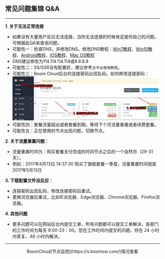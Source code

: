 ## 常见问题集锦 Q&A
---
**1.  关于无法正常连接**

* 如果没有大量用户反应无法连接，当你无法连接的时候肯定是你自己的问题。可根据此QA来查询问题。
* 可能性一：检查DNS，并修改DNS。修改DNS教程：[Win7教程](http://jingyan.baidu.com/article/f71d60375584591ab641d13c.html)、[Win10教程](http://jingyan.baidu.com/article/1612d50058aa86e20e1eee96.html)、[Android教程](http://jingyan.baidu.com/article/77b8dc7f9ffc1d6174eab6a6.html)、[IOS教程](http://jingyan.baidu.com/article/6525d4b155877dac7d2e9499.html)、[Mac OS教程](http://jingyan.baidu.com/article/fc07f9891f626712ffe519cf.html)
* DNS建议修改为114.114.114.114或8.8.8.8
* 可能性二：SS/SSR没有配置好，建议参考<code>全平台使用教程</code>。
* 可能性三：Boom Cloud后台的连接密码出现乱码。如何修改连接密码：
![](/assets/howtouse/passwd.jpg)
* 可能性四：套餐流量超出或者套餐到期。等待下个月流量重置或者续费套餐。
* 可能性五：正在使用的节点出现问题，切换节点。

**2. 关于流量重置问题：**

* 流量重置时间为：购买套餐支付完成的时间节点之后的一个自然月（29-31天）。 
* 例如：2017年4月13日 14:37:30 购买了旗舰套餐一季度，流量重置时间就是2017年5月13日

**3. 下载配置文件没反应：**

* 连接密码出现乱码，修改连接密码后重试。
* 更换浏览器后重试，比如IE浏览器、Edge浏览器、Chrome浏览器、Firefox浏览器。

**4. 其他问题**

* 更多问题可以在网站后台内提交工单，所有问题都可以提交工单解决，各部门的工作时间为每天 9:00-23：00。您在工作时间内提交的问题，将在 24 小时内答复，48 小时内解决。 
 
---

<center> BoomCloud[节点监控](https://s.boomssr.com/)情况查看 <center>
